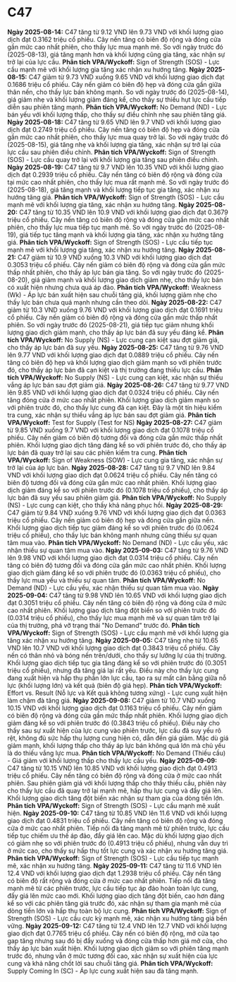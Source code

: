 # C47

**Ngày 2025-08-14:** C47 tăng từ 9.12 VND lên 9.73 VND với khối lượng giao dịch đạt 0.3162 triệu cổ phiếu. Cây nến tăng có biên độ rộng và đóng cửa gần mức cao nhất phiên, cho thấy lực mua mạnh mẽ. So với ngày trước đó (2025-08-13), giá tăng mạnh hơn và khối lượng cũng gia tăng, xác nhận sự trở lại của lực cầu. **Phân tích VPA/Wyckoff:** Sign of Strength (SOS) - Lực cầu mạnh mẽ với khối lượng gia tăng xác nhận xu hướng tăng.
**Ngày 2025-08-15:** C47 giảm từ 9.73 VND xuống 9.65 VND với khối lượng giao dịch đạt 0.1686 triệu cổ phiếu. Cây nến giảm có biên độ hẹp và đóng cửa gần giữa thân nến, cho thấy lực bán không mạnh. So với ngày trước đó (2025-08-14), giá giảm nhẹ và khối lượng giảm đáng kể, cho thấy sự thiếu hụt lực cầu tiếp diễn sau phiên tăng mạnh. **Phân tích VPA/Wyckoff:** No Demand (ND) - Lực bán yếu với khối lượng thấp, cho thấy sự điều chỉnh nhẹ sau phiên tăng giá.
**Ngày 2025-08-18:** C47 tăng từ 9.65 VND lên 9.7 VND với khối lượng giao dịch đạt 0.2749 triệu cổ phiếu. Cây nến tăng có biên độ hẹp và đóng cửa gần mức cao nhất phiên, cho thấy lực mua quay trở lại. So với ngày trước đó (2025-08-15), giá tăng nhẹ và khối lượng gia tăng, xác nhận sự trở lại của lực cầu sau phiên điều chỉnh. **Phân tích VPA/Wyckoff:** Sign of Strength (SOS) - Lực cầu quay trở lại với khối lượng gia tăng sau phiên điều chỉnh.
**Ngày 2025-08-19:** C47 tăng từ 9.7 VND lên 10.35 VND với khối lượng giao dịch đạt 0.2939 triệu cổ phiếu. Cây nến tăng có biên độ rộng và đóng cửa tại mức cao nhất phiên, cho thấy lực mua rất mạnh mẽ. So với ngày trước đó (2025-08-18), giá tăng mạnh và khối lượng tiếp tục gia tăng, xác nhận xu hướng tăng giá. **Phân tích VPA/Wyckoff:** Sign of Strength (SOS) - Lực cầu mạnh mẽ với khối lượng gia tăng, xác nhận xu hướng tăng.
**Ngày 2025-08-20:** C47 tăng từ 10.35 VND lên 10.9 VND với khối lượng giao dịch đạt 0.3679 triệu cổ phiếu. Cây nến tăng có biên độ rộng và đóng cửa gần mức cao nhất phiên, cho thấy lực mua tiếp tục mạnh mẽ. So với ngày trước đó (2025-08-19), giá tiếp tục tăng mạnh và khối lượng gia tăng, xác nhận xu hướng tăng giá. **Phân tích VPA/Wyckoff:** Sign of Strength (SOS) - Lực cầu tiếp tục mạnh mẽ với khối lượng gia tăng, xác nhận xu hướng tăng.
**Ngày 2025-08-21:** C47 giảm từ 10.9 VND xuống 10.3 VND với khối lượng giao dịch đạt 0.3053 triệu cổ phiếu. Cây nến giảm có biên độ rộng và đóng cửa gần mức thấp nhất phiên, cho thấy áp lực bán gia tăng. So với ngày trước đó (2025-08-20), giá giảm mạnh và khối lượng giao dịch giảm nhẹ, cho thấy lực bán có xuất hiện nhưng chưa quá áp đảo. **Phân tích VPA/Wyckoff:** Weakness (Wk) - Áp lực bán xuất hiện sau chuỗi tăng giá, khối lượng giảm nhẹ cho thấy lực bán chưa quá mạnh nhưng cần theo dõi.
**Ngày 2025-08-22:** C47 giảm từ 10.3 VND xuống 9.76 VND với khối lượng giao dịch đạt 0.1691 triệu cổ phiếu. Cây nến giảm có biên độ rộng và đóng cửa gần mức thấp nhất phiên. So với ngày trước đó (2025-08-21), giá tiếp tục giảm nhưng khối lượng giao dịch giảm mạnh, cho thấy áp lực bán đã suy yếu đáng kể. **Phân tích VPA/Wyckoff:** No Supply (NS) - Lực cung cạn kiệt sau đợt giảm giá, cho thấy áp lực bán đã suy yếu.
**Ngày 2025-08-25:** C47 tăng từ 9.76 VND lên 9.77 VND với khối lượng giao dịch đạt 0.0889 triệu cổ phiếu. Cây nến tăng có biên độ hẹp và khối lượng giao dịch giảm mạnh so với phiên trước đó, cho thấy áp lực bán đã cạn kiệt và thị trường đang thiếu lực cầu. **Phân tích VPA/Wyckoff:** No Supply (NS) - Lực cung cạn kiệt, xác nhận sự thiếu vắng áp lực bán sau đợt giảm giá.
**Ngày 2025-08-26:** C47 tăng từ 9.77 VND lên 9.85 VND với khối lượng giao dịch đạt 0.0324 triệu cổ phiếu. Cây nến tăng đóng cửa ở mức cao nhất phiên. Khối lượng giao dịch giảm mạnh so với phiên trước đó, cho thấy lực cung đã cạn kiệt. Đây là một tín hiệu kiểm tra cung, xác nhận sự thiếu vắng áp lực bán sau đợt giảm giá. **Phân tích VPA/Wyckoff:** Test for Supply (Test for NS)
**Ngày 2025-08-27:** C47 giảm từ 9.85 VND xuống 9.7 VND với khối lượng giao dịch đạt 0.1078 triệu cổ phiếu. Cây nến giảm có biên độ tương đối và đóng cửa gần mức thấp nhất phiên. Khối lượng giao dịch tăng đáng kể so với phiên trước đó, cho thấy áp lực bán đã quay trở lại sau các phiên kiểm tra cung. **Phân tích VPA/Wyckoff:** Sign of Weakness (SOW) - Lực cung gia tăng, xác nhận sự trở lại của áp lực bán.
**Ngày 2025-08-28:** C47 tăng từ 9.7 VND lên 9.84 VND với khối lượng giao dịch đạt 0.0624 triệu cổ phiếu. Cây nến tăng có biên độ tương đối và đóng cửa gần mức cao nhất phiên. Khối lượng giao dịch giảm đáng kể so với phiên trước đó (0.1078 triệu cổ phiếu), cho thấy áp lực bán đã suy yếu sau phiên giảm giá. **Phân tích VPA/Wyckoff:** No Supply (NS) - Lực cung cạn kiệt, cho thấy khả năng phục hồi.
**Ngày 2025-08-29:** C47 giảm từ 9.84 VND xuống 9.76 VND với khối lượng giao dịch đạt 0.0363 triệu cổ phiếu. Cây nến giảm có biên độ hẹp và đóng cửa gần giữa nến. Khối lượng giao dịch tiếp tục giảm đáng kể so với phiên trước đó (0.0624 triệu cổ phiếu), cho thấy lực bán không mạnh nhưng cũng thiếu sự quan tâm mua vào. **Phân tích VPA/Wyckoff:** No Demand (ND) - Lực cầu yếu, xác nhận thiếu sự quan tâm mua vào.
**Ngày 2025-09-03:** C47 tăng từ 9.76 VND lên 9.98 VND với khối lượng giao dịch đạt 0.0314 triệu cổ phiếu. Cây nến tăng có biên độ tương đối và đóng cửa gần mức cao nhất phiên. Khối lượng giao dịch giảm đáng kể so với phiên trước đó (0.0363 triệu cổ phiếu), cho thấy lực mua yếu và thiếu sự quan tâm. **Phân tích VPA/Wyckoff:** No Demand (ND) - Lực cầu yếu, xác nhận thiếu sự quan tâm mua vào.
**Ngày 2025-09-04:** C47 tăng từ 9.98 VND lên 10.65 VND với khối lượng giao dịch đạt 0.3051 triệu cổ phiếu. Cây nến tăng có biên độ rộng và đóng cửa ở mức cao nhất phiên. Khối lượng giao dịch tăng đột biến so với phiên trước đó (0.0314 triệu cổ phiếu), cho thấy lực mua mạnh mẽ và sự quan tâm trở lại của thị trường, phá vỡ trạng thái "No Demand" trước đó. **Phân tích VPA/Wyckoff:** Sign of Strength (SOS) - Lực cầu mạnh mẽ với khối lượng gia tăng xác nhận xu hướng tăng.
**Ngày 2025-09-05:** C47 tăng nhẹ từ 10.65 VND lên 10.7 VND với khối lượng giao dịch đạt 0.3843 triệu cổ phiếu. Cây nến có thân nhỏ và bóng nến trên/dưới, cho thấy sự lưỡng lự của thị trường. Khối lượng giao dịch tiếp tục gia tăng đáng kể so với phiên trước đó (0.3051 triệu cổ phiếu), nhưng đà tăng giá lại rất yếu. Điều này cho thấy lực cung đang xuất hiện và hấp thụ phần lớn lực cầu, tạo ra sự mất cân bằng giữa nỗ lực (khối lượng lớn) và kết quả (biên độ giá hẹp). **Phân tích VPA/Wyckoff:** Effort vs. Result (Nỗ lực và Kết quả không tương xứng) - Lực cung xuất hiện làm chậm đà tăng giá.
**Ngày 2025-09-08:** C47 giảm từ 10.7 VND xuống 10.15 VND với khối lượng giao dịch đạt 0.1163 triệu cổ phiếu. Cây nến giảm có biên độ rộng và đóng cửa gần mức thấp nhất phiên. Khối lượng giao dịch giảm đáng kể so với phiên trước đó (0.3843 triệu cổ phiếu). Điều này cho thấy sau sự xuất hiện của lực cung vào phiên trước, lực cầu đã suy yếu rõ rệt, không đủ sức hấp thụ lượng cung hiện có, dẫn đến giá giảm. Mặc dù giá giảm mạnh, khối lượng thấp cho thấy áp lực bán không quá lớn mà chủ yếu là do thiếu vắng lực mua. **Phân tích VPA/Wyckoff:** No Demand (Thiếu cầu) - Giá giảm với khối lượng thấp cho thấy lực cầu yếu.
**Ngày 2025-09-09:** C47 tăng từ 10.15 VND lên 10.85 VND với khối lượng giao dịch đạt 0.4913 triệu cổ phiếu. Cây nến tăng có biên độ rộng và đóng cửa ở mức cao nhất phiên. Sau phiên giảm giá với khối lượng thấp cho thấy thiếu cầu, phiên này cho thấy lực cầu đã quay trở lại mạnh mẽ, hấp thụ lực cung và đẩy giá lên. Khối lượng giao dịch tăng đột biến xác nhận sự tham gia của dòng tiền lớn. **Phân tích VPA/Wyckoff:** Sign of Strength (SOS) - Lực cầu mạnh mẽ xuất hiện.
**Ngày 2025-09-10:** C47 tăng từ 10.85 VND lên 11.6 VND với khối lượng giao dịch đạt 0.4831 triệu cổ phiếu. Cây nến tăng có biên độ rộng và đóng cửa ở mức cao nhất phiên. Tiếp nối đà tăng mạnh mẽ từ phiên trước, lực cầu tiếp tục chiếm ưu thế áp đảo, đẩy giá lên cao. Mặc dù khối lượng giao dịch có giảm nhẹ so với phiên trước đó (0.4913 triệu cổ phiếu), nhưng vẫn duy trì ở mức cao, cho thấy sự hấp thụ tốt lực cung và xác nhận xu hướng tăng giá. **Phân tích VPA/Wyckoff:** Sign of Strength (SOS) - Lực cầu tiếp tục mạnh mẽ, xác nhận xu hướng tăng.
**Ngày 2025-09-11:** C47 tăng từ 11.6 VND lên 12.4 VND với khối lượng giao dịch đạt 1.2938 triệu cổ phiếu. Cây nến tăng có biên độ rất rộng và đóng cửa ở mức cao nhất phiên. Tiếp nối đà tăng mạnh mẽ từ các phiên trước, lực cầu tiếp tục áp đảo hoàn toàn lực cung, đẩy giá lên mức cao mới. Khối lượng giao dịch tăng đột biến, cao hơn đáng kể so với các phiên tăng giá trước đó, xác nhận sự tham gia mạnh mẽ của dòng tiền lớn và hấp thụ toàn bộ lực cung. **Phân tích VPA/Wyckoff:** Sign of Strength (SOS) - Lực cầu cực kỳ mạnh mẽ, xác nhận xu hướng tăng giá bền vững.
**Ngày 2025-09-12:** C47 tăng từ 12.4 VND lên 12.7 VND với khối lượng giao dịch đạt 0.7765 triệu cổ phiếu. Cây nến có biên độ rộng, mở cửa tạo gap tăng nhưng sau đó bị đẩy xuống và đóng cửa thấp hơn giá mở cửa, cho thấy áp lực bán xuất hiện. Khối lượng giao dịch giảm so với phiên tăng mạnh trước đó, nhưng vẫn ở mức tương đối cao, xác nhận sự xuất hiện của lực cung và khả năng chốt lời sau chuỗi tăng giá. **Phân tích VPA/Wyckoff:** Supply Coming In (SC) - Áp lực cung xuất hiện sau đà tăng mạnh.

